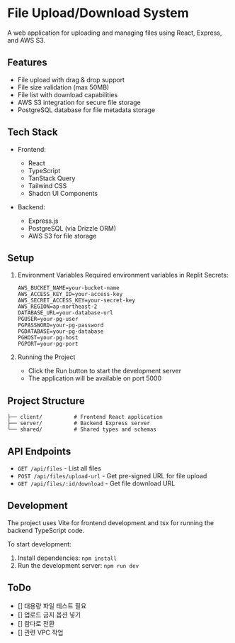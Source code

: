 
# File Upload/Download System

A web application for uploading and managing files using React, Express, and AWS S3.

## Features

- File upload with drag & drop support
- File size validation (max 50MB)
- File list with download capabilities
- AWS S3 integration for secure file storage
- PostgreSQL database for file metadata storage

## Tech Stack

- Frontend:
  - React
  - TypeScript
  - TanStack Query
  - Tailwind CSS
  - Shadcn UI Components

- Backend:
  - Express.js
  - PostgreSQL (via Drizzle ORM)
  - AWS S3 for file storage

## Setup

1. Environment Variables
   Required environment variables in Replit Secrets:
   ```
   AWS_BUCKET_NAME=your-bucket-name
   AWS_ACCESS_KEY_ID=your-access-key
   AWS_SECRET_ACCESS_KEY=your-secret-key
   AWS_REGION=ap-northeast-2
   DATABASE_URL=your-database-url
   PGUSER=your-pg-user
   PGPASSWORD=your-pg-password
   PGDATABASE=your-pg-database
   PGHOST=your-pg-host
   PGPORT=your-pg-port
   ```

2. Running the Project
   - Click the Run button to start the development server
   - The application will be available on port 5000

## Project Structure

```
├── client/          # Frontend React application
├── server/          # Backend Express server
└── shared/          # Shared types and schemas
```

## API Endpoints

- `GET /api/files` - List all files
- `POST /api/files/upload-url` - Get pre-signed URL for file upload
- `GET /api/files/:id/download` - Get file download URL

## Development

The project uses Vite for frontend development and tsx for running the backend TypeScript code.

To start development:
1. Install dependencies: `npm install`
2. Run the development server: `npm run dev`

## ToDo

- [] 대용량 파일 테스트 필요
- [] 업로드 금지 옵션 넣기
- [] 람다로 전환
- [] 관련 VPC 작업